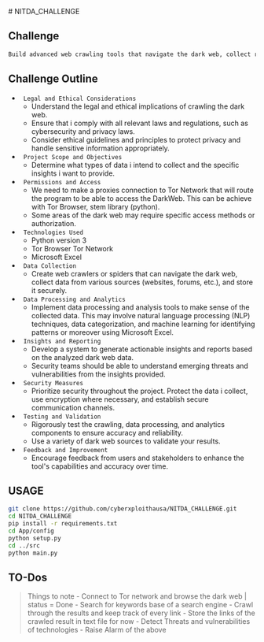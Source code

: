 ﻿﻿# NITDA_CHALLENGE
## Challenge
```bash
Build advanced web crawling tools that navigate the dark web, collect relevant data, and provide organizations with insights into emerging threats and vulnerabilities. This tool should feature an analytics to process and categorize unstructured dark web data, providing actionable insights to security teams
```
## Challenge Outline
- ` Legal and Ethical Considerations`
    - Understand the legal and ethical implications of crawling the dark web. 
    - Ensure that i comply with all relevant laws and regulations, such as cybersecurity and privacy laws.
    - Consider ethical guidelines and principles to protect privacy and handle sensitive information appropriately.
- ` Project Scope and Objectives`
    - Determine what types of data i intend to collect and the specific insights i want to provide.
- ` Permissions and Access`
    - We need to make a proxies connection to Tor Network that will route the program to be able to access the DarkWeb. This can be achieve with Tor Browser, stem library (python).
    - Some areas of the dark web may require specific access methods or authorization.
- ` Technologies Used`
    - Python version 3
    - Tor Browser Tor Network
    - Microsoft Excel
- ` Data Collection`
    - Create web crawlers or spiders that can navigate the dark web, collect data from various sources (websites, forums, etc.), and store it securely.
- ` Data Processing and Analytics`
    - Implement data processing and analysis tools to make sense of the collected data. This may involve natural language processing (NLP) techniques, data categorization, and machine learning for identifying patterns or moreover using Microsoft Excel.
- ` Insights and Reporting`
    - Develop a system to generate actionable insights and reports based on the analyzed dark web data. 
    - Security teams should be able to understand emerging threats and vulnerabilities from the insights provided.
- ` Security Measures`
    - Prioritize security throughout the project. Protect the data i collect, use encryption where necessary, and establish secure communication channels.
- ` Testing and Validation`
    - Rigorously test the crawling, data processing, and analytics components to ensure accuracy and reliability. 
    - Use a variety of dark web sources to validate your results.
- ` Feedback and Improvement`
    - Encourage feedback from users and stakeholders to enhance the tool's capabilities and accuracy over time.

## USAGE
```bash
git clone https://github.com/cyberxploithausa/NITDA_CHALLENGE.git
cd NITDA_CHALLENGE
pip install -r requirements.txt
cd App/config
python setup.py
cd ../src
python main.py
```

## TO-Dos
> Things to note
    - Connect to Tor network and browse the dark web | status = Done
    - Search for keywords base of a search engine
    - Crawl through the results and keep track of every link
    - Store the links of the crawled result in text file for now
    - Detect Threats and vulnerabilities of technologies
    - Raise Alarm of the above
